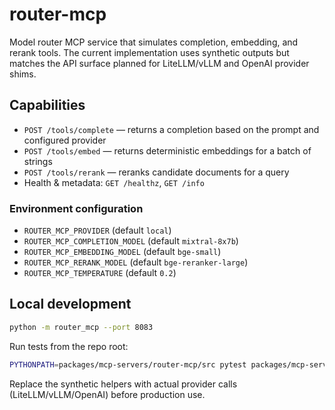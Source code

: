 # router-mcp

Model router MCP service that simulates completion, embedding, and rerank tools. The current
implementation uses synthetic outputs but matches the API surface planned for LiteLLM/vLLM and
OpenAI provider shims.

## Capabilities

- `POST /tools/complete` — returns a completion based on the prompt and configured provider
- `POST /tools/embed` — returns deterministic embeddings for a batch of strings
- `POST /tools/rerank` — reranks candidate documents for a query
- Health & metadata: `GET /healthz`, `GET /info`

### Environment configuration

- `ROUTER_MCP_PROVIDER` (default `local`)
- `ROUTER_MCP_COMPLETION_MODEL` (default `mixtral-8x7b`)
- `ROUTER_MCP_EMBEDDING_MODEL` (default `bge-small`)
- `ROUTER_MCP_RERANK_MODEL` (default `bge-reranker-large`)
- `ROUTER_MCP_TEMPERATURE` (default `0.2`)

## Local development

```bash
python -m router_mcp --port 8083
```

Run tests from the repo root:

```bash
PYTHONPATH=packages/mcp-servers/router-mcp/src pytest packages/mcp-servers/router-mcp/tests -q
```

Replace the synthetic helpers with actual provider calls (LiteLLM/vLLM/OpenAI) before
production use.
